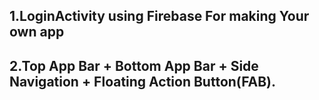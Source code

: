<h2>1.LoginActivity using Firebase For making Your own app</h2>

<h2>2.Top App Bar + Bottom App Bar + Side Navigation + Floating Action Button(FAB).</h2>

